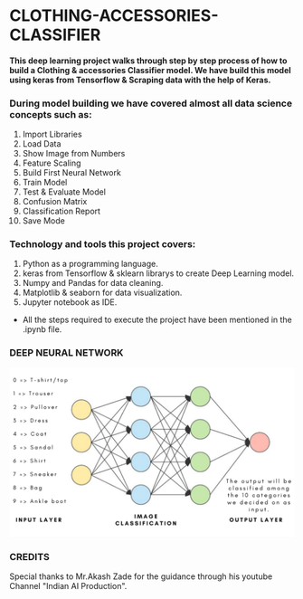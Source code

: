 # CLOTHING-ACCESSORIES-CLASSIFIER
#### This deep learning project walks through step by step process of how to build a Clothing & accessories Classifier model. We have build this model using keras from Tensorflow & Scraping data with the help of Keras.
### During model building we have covered almost all data science concepts such as:
1. Import Libraries
2. Load Data
3. Show Image from Numbers
4. Feature Scaling
5. Build First Neural Network
6. Train Model
7. Test & Evaluate Model
8. Confusion Matrix
9. Classification Report
10. Save Mode
### Technology and tools this project covers:
1. Python as a programming language.
2. keras from Tensorflow & sklearn librarys to create Deep Learning model.
3. Numpy and Pandas for data cleaning.
4. Matplotlib & seaborn for data visualization.
5. Jupyter notebook as IDE.
* All the steps required to execute the project have been mentioned in the .ipynb file.
### DEEP NEURAL NETWORK
![](IMG.png)
### CREDITS
Special thanks to Mr.Akash Zade for the guidance through his youtube Channel "Indian AI Production".





